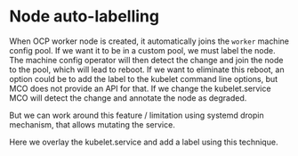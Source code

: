 # Node auto-labelling

When OCP worker node is created, it automatically joins the `worker` machine config pool. If we want it to be in a custom pool, we must label the node. The machine config operator will then detect the change and join the node to the pool, which will lead to reboot.
If we want to eliminate this reboot, an option could be to add the label to the kubelet command line options, but MCO does not provide an API for that. If we change the kubelet.service MCO will detect the change and annotate the node as degraded.

But we can work around this feature / limitation using systemd dropin mechanism, that allows mutating the service.

Here we overlay the kubelet.service and add a label using this technique.
